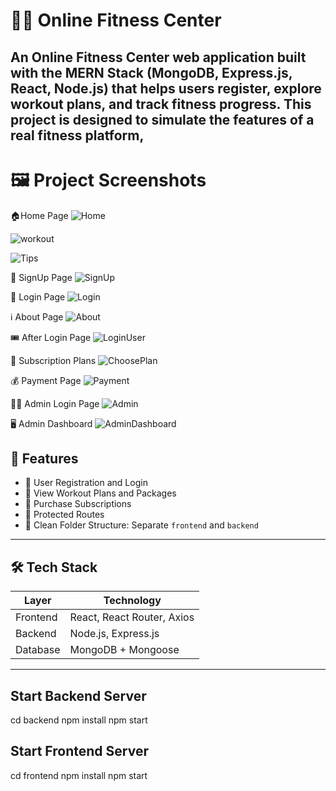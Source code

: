 # 🏋️‍♂️ Online Fitness Center

An Online Fitness Center web application built with the **MERN Stack** (MongoDB, Express.js, React, Node.js) that helps users register, explore workout plans, and track fitness progress. This project is designed to simulate the features of a real fitness platform,
---

# 🖼️ Project Screenshots

🏠Home Page 
![Home](./ScreenshotsScreenshot1)

![workout](./ScreenshotsScreenshot2)

![Tips](./ScreenshotsScreenshot5)

📝 SignUp Page
![SignUp](./ScreenshotsScreenshot3)

🔐 Login Page
![Login](./ScreenshotsScreenshot4)

ℹ️  About Page
![About](./ScreenshotsScreenshot6)

🎟️ After Login Page
![LoginUser](./ScreenshotsScreenshot7)

🧘 Subscription Plans
![ChoosePlan](./ScreenshotsScreenshot8)

💰 Payment Page 
![Payment](./ScreenshotsScreenshot9)

🙍‍♂️ Admin Login Page
![Admin](./ScreenshotsScreenshot10)

🖥️ Admin Dashboard
![AdminDashboard](./ScreenshotsScreenshot11)


## 🚀 Features

- 📝 User Registration and Login
- 🧘 View Workout Plans and Packages
- 🛒 Purchase Subscriptions
- 🔐 Protected Routes 
- 📁 Clean Folder Structure: Separate `frontend` and `backend`

---

## 🛠️ Tech Stack

| Layer      | Technology                 |
|------------|----------------------------|
| Frontend   | React, React Router, Axios |
| Backend    | Node.js, Express.js        |
| Database   | MongoDB + Mongoose         |

---

## Start Backend Server

cd backend
npm install
npm start

## Start Frontend Server

cd frontend
npm install
npm start

